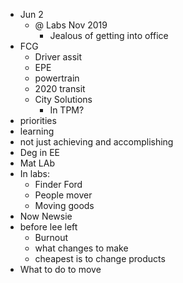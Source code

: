 - Jun 2
	- @ Labs Nov 2019
		- Jealous of getting into office
- FCG
	- Driver assit
	- EPE
	- powertrain
	- 2020 transit
	- City Solutions
		- In TPM?
- priorities
- learning
- not just achieving and accomplishing
- Deg in EE
- Mat LAb
- In labs:
	- Finder Ford
	- People mover
	- Moving goods
- Now Newsie
- before lee left
	- Burnout
	- what changes to make
	- cheapest is to change products
- What to do to move
